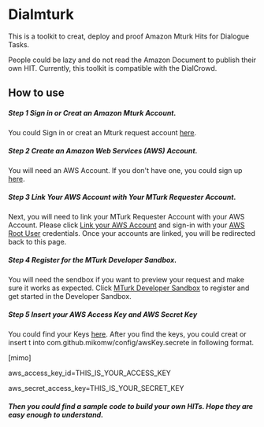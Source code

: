 # Dialmturk

This is a toolkit to creat, deploy and proof Amazon Mturk Hits for Dialogue Tasks.

People could be lazy and do not read the Amazon Document to publish their own HIT. Currently, this toolkit is compatible with the DialCrowd.

## How to use

##### Step 1 Sign in or Creat an Amazon Mturk Account.

You could Sign in or creat an Mturk request account [here](https://requester.mturk.com/begin_signin).

##### Step 2 Create an Amazon Web Services (AWS) Account.
 
You will need an AWS Account. If you don't have one, you could sign up [here](https://aws-portal.amazon.com/gp/aws/developer/registration/index.html).


##### Step 3 Link Your AWS Account with Your MTurk Requester Account.

Next, you will need to link your MTurk Requester Account with your AWS Account. Please click [Link your AWS Account](https://console.aws.amazon.com/mechanicalturk/link-aws) and sign-in with your [AWS Root User](http://docs.aws.amazon.com/IAM/latest/UserGuide/id_root-user.html) credentials. Once your accounts are linked, you will be redirected back to this page. 

##### Step 4 Register for the MTurk Developer Sandbox.

You will need the sendbox if you want to preview your request and make sure it works as expected. Click [MTurk Developer Sandbox](https://requestersandbox.mturk.com/developer) to register and get started in the Developer Sandbox.

##### Step 5 Insert your AWS Access Key and AWS Secret Key

You could find your Keys [here](http://docs.aws.amazon.com/general/latest/gr/aws-sec-cred-types.html). After you find the keys, you could creat or insert t into com.github.mikomw/config/awsKey.secrete in following format.

[mimo]

aws_access_key_id=THIS_IS_YOUR_ACCESS_KEY

aws_secret_access_key=THIS_IS_YOUR_SECRET_KEY

##### Then you could find a sample code to build your own HITs. Hope they are easy enough to understand.